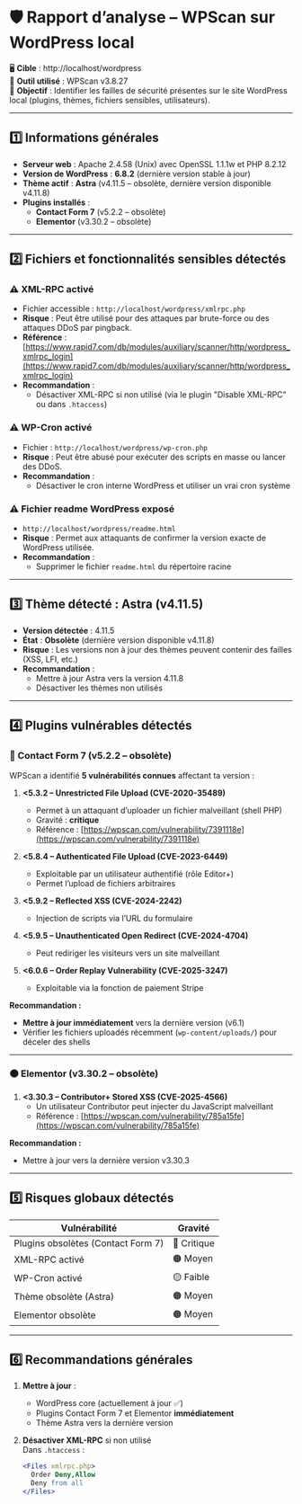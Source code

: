 # 🛡️ Rapport d’analyse – WPScan sur WordPress local
 
🖥️ **Cible** : http://localhost/wordpress  
🔧 **Outil utilisé** : WPScan v3.8.27  
🎯 **Objectif** : Identifier les failles de sécurité présentes sur le site WordPress local (plugins, thèmes, fichiers sensibles, utilisateurs).

---

## 1️⃣ Informations générales

- **Serveur web** : Apache 2.4.58 (Unix) avec OpenSSL 1.1.1w et PHP 8.2.12  
- **Version de WordPress** : **6.8.2** (dernière version stable à jour)  
- **Thème actif** : **Astra** (v4.11.5 – obsolète, dernière version disponible v4.11.8)  
- **Plugins installés** :
  - **Contact Form 7** (v5.2.2 – obsolète)
  - **Elementor** (v3.30.2 – obsolète)

---

## 2️⃣ Fichiers et fonctionnalités sensibles détectés

### ⚠️ XML-RPC activé
- Fichier accessible : `http://localhost/wordpress/xmlrpc.php`
- **Risque** : Peut être utilisé pour des attaques par brute-force ou des attaques DDoS par pingback.
- **Référence** : [https://www.rapid7.com/db/modules/auxiliary/scanner/http/wordpress_xmlrpc_login](https://www.rapid7.com/db/modules/auxiliary/scanner/http/wordpress_xmlrpc_login)
- **Recommandation** :
  - Désactiver XML-RPC si non utilisé (via le plugin "Disable XML-RPC" ou dans `.htaccess`)

### ⚠️ WP-Cron activé
- Fichier : `http://localhost/wordpress/wp-cron.php`
- **Risque** : Peut être abusé pour exécuter des scripts en masse ou lancer des DDoS.
- **Recommandation** :
  - Désactiver le cron interne WordPress et utiliser un vrai cron système

### ⚠️ Fichier readme WordPress exposé
- `http://localhost/wordpress/readme.html`
- **Risque** : Permet aux attaquants de confirmer la version exacte de WordPress utilisée.
- **Recommandation** :
  - Supprimer le fichier `readme.html` du répertoire racine

---

## 3️⃣ Thème détecté : Astra (v4.11.5)

- **Version détectée** : 4.11.5  
- **État** : **Obsolète** (dernière version disponible v4.11.8)  
- **Risque** : Les versions non à jour des thèmes peuvent contenir des failles (XSS, LFI, etc.)
- **Recommandation** :  
  - Mettre à jour Astra vers la version 4.11.8  
  - Désactiver les thèmes non utilisés  

---

## 4️⃣ Plugins vulnérables détectés

### 🔴 Contact Form 7 (v5.2.2 – obsolète)

WPScan a identifié **5 vulnérabilités connues** affectant ta version :

1. **<5.3.2 – Unrestricted File Upload (CVE-2020-35489)**
   - Permet à un attaquant d’uploader un fichier malveillant (shell PHP)
   - Gravité : **critique**
   - Référence : [https://wpscan.com/vulnerability/7391118e](https://wpscan.com/vulnerability/7391118e)

2. **<5.8.4 – Authenticated File Upload (CVE-2023-6449)**  
   - Exploitable par un utilisateur authentifié (rôle Editor+)  
   - Permet l’upload de fichiers arbitraires  

3. **<5.9.2 – Reflected XSS (CVE-2024-2242)**  
   - Injection de scripts via l’URL du formulaire  

4. **<5.9.5 – Unauthenticated Open Redirect (CVE-2024-4704)**  
   - Peut rediriger les visiteurs vers un site malveillant  

5. **<6.0.6 – Order Replay Vulnerability (CVE-2025-3247)**  
   - Exploitable via la fonction de paiement Stripe  

**Recommandation :**
- **Mettre à jour immédiatement** vers la dernière version (v6.1)
- Vérifier les fichiers uploadés récemment (`wp-content/uploads/`) pour déceler des shells

---

### 🟠 Elementor (v3.30.2 – obsolète)

1. **<3.30.3 – Contributor+ Stored XSS (CVE-2025-4566)**  
   - Un utilisateur Contributor peut injecter du JavaScript malveillant  
   - Référence : [https://wpscan.com/vulnerability/785a15fe](https://wpscan.com/vulnerability/785a15fe)

**Recommandation :**
- Mettre à jour vers la dernière version v3.30.3

---

## 5️⃣ Risques globaux détectés

| Vulnérabilité              | Gravité  |
|----------------------------|----------|
| Plugins obsolètes (Contact Form 7) | 🔴 Critique |
| XML-RPC activé             | 🟠 Moyen |
| WP-Cron activé              | 🟡 Faible |
| Thème obsolète (Astra)      | 🟠 Moyen |
| Elementor obsolète          | 🟠 Moyen |

---

## 6️⃣ Recommandations générales

1. **Mettre à jour** :
   - WordPress core (actuellement à jour ✅)
   - Plugins Contact Form 7 et Elementor **immédiatement**
   - Thème Astra vers la dernière version

2. **Désactiver XML-RPC** si non utilisé  
   Dans `.htaccess` :
   ```apache
   <Files xmlrpc.php>
     Order Deny,Allow
     Deny from all
   </Files>
